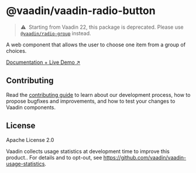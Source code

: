 # @vaadin/vaadin-radio-button

> ⚠️&nbsp; Starting from Vaadin 22, this package is deprecated.
> Please use [`@vaadin/radio-group`](https://www.npmjs.com/package/@vaadin/radio-group) instead.

A web component that allows the user to choose one item from a group of choices.

[Documentation + Live Demo ↗](https://vaadin.com/docs/latest/ds/components/radio-button)

## Contributing

Read the [contributing guide](https://vaadin.com/docs/latest/guide/contributing/overview) to learn about our development process, how to propose bugfixes and improvements, and how to test your changes to Vaadin components.

## License

Apache License 2.0

Vaadin collects usage statistics at development time to improve this product..
For details and to opt-out, see https://github.com/vaadin/vaadin-usage-statistics.
